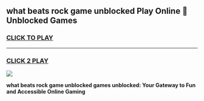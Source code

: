 
## what beats rock game unblocked Play Online 👋 Unblocked Games
<h3>
<a href="https://premium.freeplayer.one?title=what_beats_rock_game_unblocked&ref=19F">CLICK TO PLAY</a></h3>
<hr>

<h3>
<a href="https://premium.freeplayer.one?title=what_beats_rock_game_unblocked&ref=19F">CLICK 2 PLAY</a>
  
</h3>

<a href="https://premium.freeplayer.one?title=what_beats_rock_game_unblocked&ref=19F"><img src="https://clearcache.store/games.png"></a>


**what beats rock game unblocked games unblocked: Your Gateway to Fun and Accessible Online Gaming**
